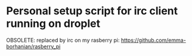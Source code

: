 # Personal setup script for irc client running on droplet

OBSOLETE: replaced by irc on my rasberry pi: https://github.com/emma-borhanian/rasberry_pi
